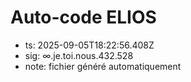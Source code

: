 # Auto-code ELIOS
- ts: 2025-09-05T18:22:56.408Z
- sig: ∞.je.toi.nous.432.528
- note: fichier généré automatiquement